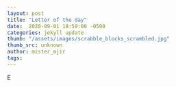 ```yaml
---
layout: post
title: "Letter of the day"
date:  2020-09-01 18:59:00 -0500
categories: jekyll update
thumb: "/assets/images/scrabble_blocks_scrambled.jpg"
thumb_src: unknown
author: mister_mjir
tags:
---
```


E
